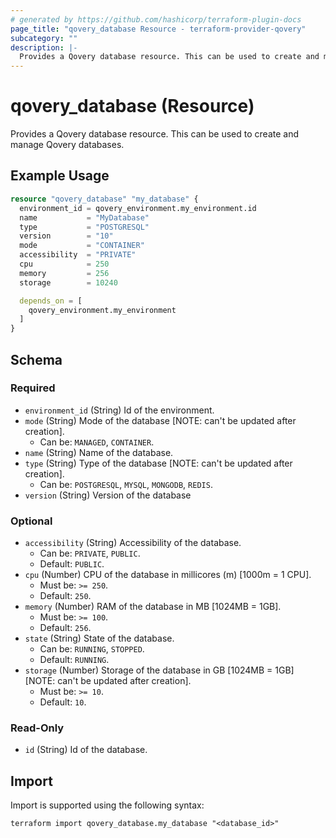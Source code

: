 ```yaml
---
# generated by https://github.com/hashicorp/terraform-plugin-docs
page_title: "qovery_database Resource - terraform-provider-qovery"
subcategory: ""
description: |-
  Provides a Qovery database resource. This can be used to create and manage Qovery databases.
---
```


# qovery_database (Resource)

Provides a Qovery database resource. This can be used to create and manage Qovery databases.

## Example Usage

```terraform
resource "qovery_database" "my_database" {
  environment_id = qovery_environment.my_environment.id
  name           = "MyDatabase"
  type           = "POSTGRESQL"
  version        = "10"
  mode           = "CONTAINER"
  accessibility  = "PRIVATE"
  cpu            = 250
  memory         = 256
  storage        = 10240

  depends_on = [
    qovery_environment.my_environment
  ]
}
```

<!-- schema generated by tfplugindocs -->
## Schema

### Required

- `environment_id` (String) Id of the environment.
- `mode` (String) Mode of the database [NOTE: can't be updated after creation].
	- Can be: `MANAGED`, `CONTAINER`.
- `name` (String) Name of the database.
- `type` (String) Type of the database [NOTE: can't be updated after creation].
	- Can be: `POSTGRESQL`, `MYSQL`, `MONGODB`, `REDIS`.
- `version` (String) Version of the database

### Optional

- `accessibility` (String) Accessibility of the database.
	- Can be: `PRIVATE`, `PUBLIC`.
	- Default: `PUBLIC`.
- `cpu` (Number) CPU of the database in millicores (m) [1000m = 1 CPU].
	- Must be: `>= 250`.
	- Default: `250`.
- `memory` (Number) RAM of the database in MB [1024MB = 1GB].
	- Must be: `>= 100`.
	- Default: `256`.
- `state` (String) State of the database.
	- Can be: `RUNNING`, `STOPPED`.
	- Default: `RUNNING`.
- `storage` (Number) Storage of the database in GB [1024MB = 1GB] [NOTE: can't be updated after creation].
	- Must be: `>= 10`.
	- Default: `10`.

### Read-Only

- `id` (String) Id of the database.

## Import

Import is supported using the following syntax:

```shell
terraform import qovery_database.my_database "<database_id>"
```
